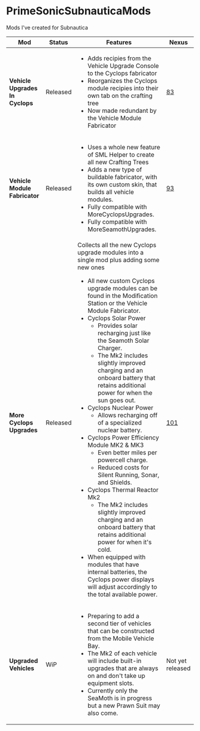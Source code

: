 # PrimeSonicSubnauticaMods
Mods I've created for Subnautica


**Mod** | **Status** | **Features** | **Nexus**
-|-|-|-
**Vehicle Upgrades In Cyclops** | Released | <ul><li>Adds recipies from the Vehicle Upgrade Console to the Cyclops fabricator</li><li>Reorganizes the Cyclops module recipies into their own tab on the crafting tree</li><li>Now made redundant by the Vehicle Module Fabricator</li></ul> | <a href="https://www.nexusmods.com/subnautica/mods/83">83</a>
**Vehicle Module Fabricator** | Released | <ul><li>Uses a whole new feature of SML Helper to create all new Crafting Trees</li><li>Adds a new type of buildable fabricator, with its own custom skin, that builds all vehicle modules.</li><li>Fully compatible with MoreCyclopsUpgrades.</li><li>Fully compatible with MoreSeamothUpgrades.</li></ul> | <a href="https://www.nexusmods.com/subnautica/mods/93">93</a>
**More Cyclops Upgrades** | Released | Collects all the new Cyclops upgrade modules into a single mod plus adding some new ones<br><ul><li>All new custom Cyclops upgrade modules can be found in the Modification Station or the Vehicle Module Fabricator.</li><li>Cyclops Solar Power<ul><li>Provides solar recharging just like the Seamoth Solar Charger.</li><li>The Mk2 includes slightly improved charging and an onboard battery that retains additional power for when the sun goes out.</li></ul></li><li>Cyclops Nuclear Power<ul><li>Allows recharging off of a specialized nuclear battery.</li></ul></li><li>Cyclops Power Efficiency Module MK2 & MK3<ul><li>Even better miles per powercell charge.</li><li>Reduced costs for Silent Running, Sonar, and Shields.</li></ul></li><li>Cyclops Thermal Reactor Mk2<ul><li>The Mk2 includes slightly improved charging and an onboard battery that retains additional power for when it's cold.</li></ul></li><li>When equipped with modules that have internal batteries, the Cyclops power displays will adjust accordingly to the total available power.</li></ul> | <a href="https://www.nexusmods.com/subnautica/mods/101">101</a>
**Upgraded Vehicles** | WiP | <ul><li>Preparing to add a second tier of vehicles that can be constructed from the Mobile Vehicle Bay.</li><li>The Mk2 of each vehicle will include built-in upgrades that are always on and don't take up equipment slots.</li><li>Currently only the SeaMoth is in progress but a new Prawn Suit may also come.</li></ul> | Not yet released